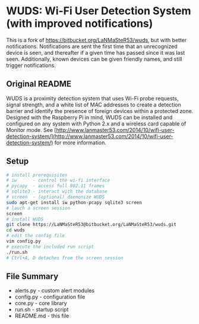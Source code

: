 # WUDS: Wi-Fi User Detection System (with improved notifications)

This is a fork of https://bitbucket.org/LaNMaSteR53/wuds, but with better notifications. Notifications are sent the first time that an unrecognized device is seen, and thereafter if a given time has passed since it was last seen. Additionally, known devices can be given friendly names, and still trigger notifications.

## Original README

WUDS is a proximity detection system that uses Wi-Fi probe requests, signal strength, and a white list of MAC addresses to create a detection barrier and identify the presence of foreign devices within a protected zone. Designed with the Raspberry Pi in mind, WUDS can be installed and configured on any system with Python 2.x and a wireless card capable of Monitor mode. See [http://www.lanmaster53.com/2014/10/wifi-user-detection-system/](http://www.lanmaster53.com/2014/10/wifi-user-detection-system/) for more information.

## Setup

```bash
# install prerequisites
# iw      - control the wi-fi interface
# pycapy  - access full 802.11 frames
# sqlite3 - interact with the database
# screen  - (optional) daemonize WUDS
sudo apt-get install iw python-pcapy sqlite3 screen
# lauch a screen session
screen
# install WUDS
git clone https://LaNMaSteR53@bitbucket.org/LaNMaSteR53/wuds.git
cd wuds
# edit the config file
vim config.py
# execute the included run script
./run.sh
# Ctrl+A, D detaches from the screen session
```

## File Summary

* alerts.py - custom alert modules
* config.py - configuration file
* core.py - core library
* run.sh - startup script
* README.md - this file
